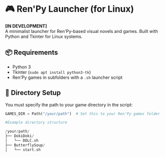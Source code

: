 # 🎮 Ren'Py Launcher (for Linux)

**[IN DEVELOPMENT]**  
A minimalist launcher for Ren'Py-based visual novels and games. Built with Python and Tkinter for Linux systems.

## 📦 Requirements

- Python 3
- Tkinter (`sudo apt install python3-tk`)
- Ren'Py games in subfolders with a `.sh` launcher script

## 📁 Directory Setup

You must specify the path to your game directory in the script:

```python
GAMES_DIR = Path("/your/path")  # Set this to your Ren'Py games folder

#Example directory structure

/your/path/
├── DokiDoki/
│   └── DDLC.sh
├── ButterflySoup/
│   └── start.sh
